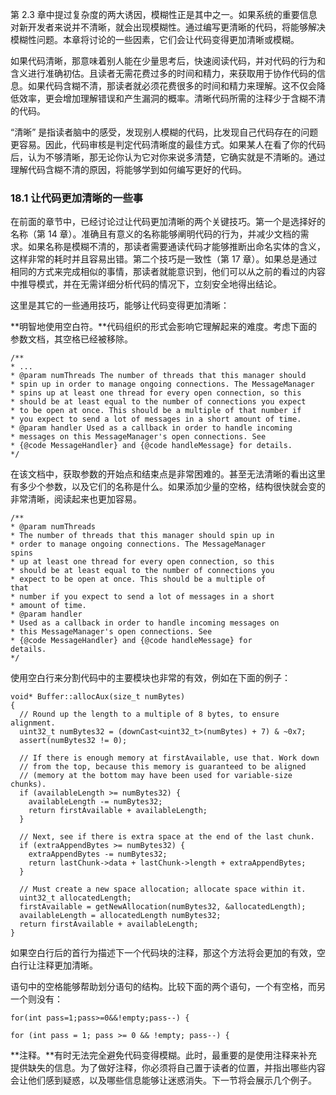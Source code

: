 第 2.3 章中提过复杂度的两大诱因，模糊性正是其中之一。如果系统的重要信息对新开发者来说并不清晰，就会出现模糊性。通过编写更清晰的代码，将能够解决模糊性问题。本章将讨论的一些因素，它们会让代码变得更加清晰或模糊。

如果代码清晰，那意味着别人能在少量思考后，快速阅读代码，并对代码的行为和含义进行准确初估。且读者无需花费过多的时间和精力，来获取用于协作代码的信息。如果代码含糊不清，那读者就必须花费很多的时间和精力来理解。这不仅会降低效率，更会增加理解错误和产生漏洞的概率。清晰代码所需的注释少于含糊不清的代码。

“清晰” 是指读者脑中的感受，发现别人模糊的代码，比发现自己代码存在的问题更容易。因此，代码审核是判定代码清晰度的最佳方式。如果某人在看了你的代码后，认为不够清晰，那无论你认为它对你来说多清楚，它确实就是不清晰的。通过理解代码含糊不清的原因，将能够学到如何编写更好的代码。

### 18.1 让代码更加清晰的一些事

在前面的章节中，已经讨论过让代码更加清晰的两个关键技巧。第一个是选择好的名称（第 14 章）。准确且有意义的名称能够阐明代码的行为，并减少文档的需求。如果名称是模糊不清的，那读者需要通读代码才能够推断出命名实体的含义，这样非常的耗时并且容易出错。第二个技巧是一致性（第 17 章）。如果总是通过相同的方式来完成相似的事情，那读者就能意识到，他们可以从之前的看过的内容中推导模式，并在无需详细分析代码的情况下，立刻安全地得出结论。

这里是其它的一些通用技巧，能够让代码变得更加清晰：

**明智地使用空白符。**代码组织的形式会影响它理解起来的难度。考虑下面的参数文档，其空格已经被移除。

```auto
/**
* ...
* @param numThreads The number of threads that this manager should
* spin up in order to manage ongoing connections. The MessageManager
* spins up at least one thread for every open connection, so this
* should be at least equal to the number of connections you expect
* to be open at once. This should be a multiple of that number if
* you expect to send a lot of messages in a short amount of time.
* @param handler Used as a callback in order to handle incoming
* messages on this MessageManager's open connections. See
* {@code MessageHandler} and {@code handleMessage} for details.
*/
```

在该文档中，获取参数的开始点和结束点是非常困难的。甚至无法清晰的看出这里有多少个参数，以及它们的名称是什么。如果添加少量的空格，结构很快就会变的非常清晰，阅读起来也更加容易。

```auto
/**
* @param numThreads
* The number of threads that this manager should spin up in
* order to manage ongoing connections. The MessageManager
spins
* up at least one thread for every open connection, so this
* should be at least equal to the number of connections you
* expect to be open at once. This should be a multiple of
that
* number if you expect to send a lot of messages in a short
* amount of time.
* @param handler
* Used as a callback in order to handle incoming messages on
* this MessageManager's open connections. See
* {@code MessageHandler} and {@code handleMessage} for
details.
*/
```

使用空白行来分割代码中的主要模块也非常的有效，例如在下面的例子：

```auto
void* Buffer::allocAux(size_t numBytes)
{
  // Round up the length to a multiple of 8 bytes, to ensure alignment.
  uint32_t numBytes32 = (downCast<uint32_t>(numBytes) + 7) & ~0x7;
  assert(numBytes32 != 0);
  
  // If there is enough memory at firstAvailable, use that. Work down
  // from the top, because this memory is guaranteed to be aligned
  // (memory at the bottom may have been used for variable-size chunks).
  if (availableLength >= numBytes32) {
    availableLength -= numBytes32;
    return firstAvailable + availableLength;
  }
  
  // Next, see if there is extra space at the end of the last chunk.
  if (extraAppendBytes >= numBytes32) {
    extraAppendBytes -= numBytes32;
    return lastChunk->data + lastChunk->length + extraAppendBytes;
  }
  
  // Must create a new space allocation; allocate space within it.
  uint32_t allocatedLength;
  firstAvailable = getNewAllocation(numBytes32, &allocatedLength);
  availableLength = allocatedLength numBytes32;
  return firstAvailable + availableLength;
}
```

如果空白行后的首行为描述下一个代码块的注释，那这个方法将会更加的有效，空白行让注释更加清晰。

语句中的空格能够帮助划分语句的结构。比较下面的两个语句，一个有空格，而另一个则没有：

```auto
for(int pass=1;pass>=0&&!empty;pass--) {

for (int pass = 1; pass >= 0 && !empty; pass--) {
```

**注释。**有时无法完全避免代码变得模糊。此时，最重要的是使用注释来补充提供缺失的信息。为了做好注释，你必须将自己置于读者的位置，并指出哪些内容会让他们感到疑惑，以及哪些信息能够让迷惑消失。下一节将会展示几个例子。